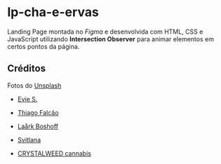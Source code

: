 # lp-cha-e-ervas

Landing Page montada no *Figma* e desenvolvida com HTML, CSS e JavaScript utilizando **Intersection Observer** para animar elementos em certos pontos da página.

## Créditos

Fotos do [Unsplash](https://unsplash.com)

- [Evie S.](https://unsplash.com/@evieshaffer?utm_source=unsplash&utm_medium=referral&utm_content=creditCopyText)

- [Thiago Falcão](https://unsplash.com/@thifalcao?utm_content=creditCopyText&utm_medium=referral&utm_source=unsplash)
  
- [Laårk Boshoff](https://unsplash.com/@laarkstudio?utm_content=creditCopyText&utm_medium=referral&utm_source=unsplash)

- [Svitlana](https://unsplash.com/@kekse_und_ich?utm_content=creditCopyText&utm_medium=referral&utm_source=unsplash)
  
- [CRYSTALWEED cannabis](https://unsplash.com/@crystalweed?utm_content=creditCopyText&utm_medium=referral&utm_source=unsplash)
